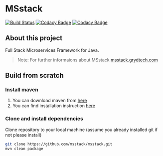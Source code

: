 # MSstack
[![Build Status](https://travis-ci.com/msstack/msstack.svg?branch=master)](https://travis-ci.com/msstack/msstack)
[![Codacy Badge](https://api.codacy.com/project/badge/Grade/7e957cfe7e8346969d073dc730a9fa3b)](https://www.codacy.com/app/msstack/msstack?utm_source=github.com&amp;utm_medium=referral&amp;utm_content=msstack/msstack&amp;utm_campaign=Badge_Grade)
[![Codacy Badge](https://api.codacy.com/project/badge/Coverage/7e957cfe7e8346969d073dc730a9fa3b)](https://www.codacy.com/app/msstack/msstack?utm_source=github.com&utm_medium=referral&utm_content=msstack/msstack&utm_campaign=Badge_Coverage)

## About this project
Full Stack Microservices Framework for Java.

>Note: For further informaions about MSstack [msstack.grydtech.com](http://msstack.grydtech.com)

## Build from scratch
### Install maven
1. You can download maven from [here](https://maven.apache.org/download.cgi)
2. You can find installation instruction [here](https://maven.apache.org/install.html)

### Clone and install dependencies
Clone repository to your local machine (assume you already installed git if not please install)
```bash
git clone https://github.com/msstack/msstack.git
mvn clean package
```
